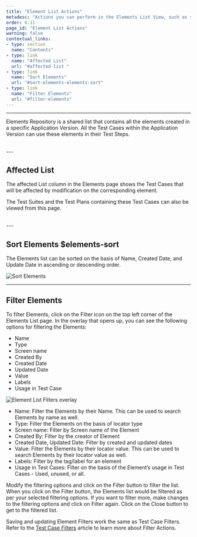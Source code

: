 ```yaml
---
title: "Element List Actions"
metadesc: "Actions you can perform in the Elements List View, such as search, sort and filter."
order: 6.11
page_id: "Element List Actions"
warning: false
contextual_links:
- type: section
  name: "Contents"
- type: link
  name: "Affected List"
  url: "#affected-list "
- type: link
  name: "Sort Elements"
  url: "#sort-elements-elements-sort"
- type: link
  name: "Filter Elements"
  url: "#filter-elements"
---
```


---

Elements Repository is a shared list that contains all the elements created in a specific Application Version. All the Test Cases within the Application Version can use these elements in their Test Steps.

<br>
---

## **Affected List**
The affected List column in the Elements page shows the Test Cases that will be affected by modification on the corresponding element.

The Test Suites and the Test Plans containing these Test Cases can also be viewed from this page.

<br>
---

## **Sort Elements $elements-sort**
The Elements list can be sorted on the basis of Name, Created Date, and Update Date in ascending or descending order.

![Sort Elements](https://docs.testsigma.com/images/elements/elements-sort.png)

---

## **Filter Elements**
To filter Elements, click on the Filter icon on the top left corner of the Elements List page. In the overlay that opens up, you can see the following options for filtering the Elements:
* Name
* Type
* Screen name
* Created By
* Created Date
* Updated Date
* Value
* Labels
* Usage in Test Case

![Element List Filters overlay](https://docs.testsigma.com/images/elements/element-list-filters-unfiltered.png)

* Name: Filter the Elements by their Name. This can be used to search Elements by name as well.
* Type: Filter the Elements on the basis of locator type
* Screen name: Filter by Screen name of the Element
* Created By: Filter by the creator of Element
* Created Date, Updated Date: Filter by created and updated dates
* Value: Filter the Elements by their locator value. This can be used to search Elements by their locator value as well.
* Labels: Filter by the tag/label for an element
* Usage in Test Cases: Filter on the basis of the Element’s usage in Test Cases - Used, unused, or all.

Modify the filtering options and click on the Filter button to filter the list. 
When you click on the Filter button, the Elements list would be filtered as per your selected filtering options. If you want to filter more, make changes to the filtering options and click on Filter again.
Click on the Close button to get to the filtered list.

Saving and updating Element Filters work the same as Test Case Filters. Refer to the [Test Case Filters](https://testsigma.com/docs/test-cases/manage/filters/) article to learn more about Filter Actions.


